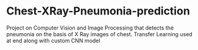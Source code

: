 # Chest-XRay-Pneumonia-prediction
Project on Computer Vision and Image Processing that detects the pneumonia on the basis of X Ray images of chest. Transfer Learning used at end along with custom CNN model
